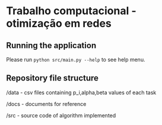 # Trabalho computacional - otimização em redes

## Running the application

Please run `python src/main.py --help` to see help menu.

## Repository file structure

/data - csv files containing p_i,alpha,beta values of each task

/docs - documents for reference

/src - source code of algorithm implemented

